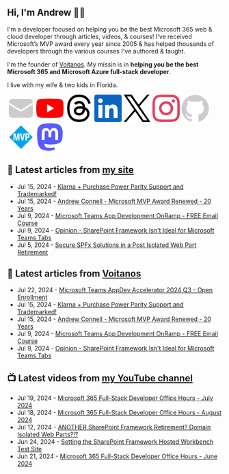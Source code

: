## Hi, I'm Andrew 👋🏼

I'm a developer focused on helping you be the best Microsoft 365 web & cloud developer through articles, videos, & courses! I've received Microsoft’s MVP award every year since 2005 & has helped thousands of developers through the various courses I've authored & taught.

I'm the founder of [Voitanos](https://www.voitanos.io). My missin is in **helping you be the best Microsoft 365 and Microsoft Azure full-stack developer**.

I live with my wife & two kids in Florida.

[![](./images/mail.svg)](https://newsletter.voitanos.io) 
[![](./images/youtube.svg)](https://andrewconnell.social/youtube) 
[![](./images/threads.svg)](https://andrewconnell.social/threads) 
[![](./images/linkedin.svg)](https://andrewconnell.social/linkedin) 
[![](./images/x.svg)](https://andrewconnell.social/x) 
[![](./images/instagram.svg)](andrewconnell.social/instagram) 
[![](./images/github.svg)](andrewconnell.social/github) 
[![](./images/mvp.svg)](andrewconnell.social/mvp) 
<a rel="me" href="https://mastodon.world/@andrewconnell"><img src="./images/mastodon.svg" /></a> 

## 📘 Latest articles from [my site](https://www.andrewconnell.com/)
<!-- MYBLOG-POST-LIST:START -->
- Jul 15, 2024 - [Klarna + Purchase Power Parity Support and Trademarked!](https://www.voitanos.io/blog/announce-new-payment-options-purchase-power-parity-trademarked/?utm_medium=rss&utm_source=andrewconnell.com)
- Jul 15, 2024 - [Andrew Connell - Microsoft MVP Award Renewed - 20 Years](https://www.voitanos.io/blog/microsoft-mvp-renewed-20th-year/?utm_medium=rss&utm_source=andrewconnell.com)
- Jul 9, 2024 - [Microsoft Teams App Development OnRamp - FREE Email Course](https://www.voitanos.io/blog/microsoft-teams-appdev-onramp-free-email-course/?utm_medium=rss&utm_source=andrewconnell.com)
- Jul 9, 2024 - [Opinion - SharePoint Framework Isn&#39;t Ideal for Microsoft Teams Tabs](https://www.voitanos.io/blog/why-native-msteams-appdev-vs-spfx-for-teams/?utm_medium=rss&utm_source=andrewconnell.com)
- Jul 5, 2024 - [Secure SPFx Solutions in a Post Isolated Web Part Retirement](https://www.voitanos.io/blog/secure-spfx-solutions-post-domain-isolated-webpart-retirement/?utm_medium=rss&utm_source=andrewconnell.com)<!-- MYBLOG-POST-LIST:END -->

## 📙 Latest articles from [Voitanos](https://www.voitanos.io/blog/)
<!-- VOITANOSBLOG-POST-LIST:START -->
- Jul 22, 2024 - [Microsoft Teams AppDev Accelerator 2024 Q3 - Open Enrollment](https://www.voitanos.io/blog/announce-msteams-appdev-accelerator-2024q3-open-enrollment/?utm_medium=rss&utm_source=voitanos.io)
- Jul 15, 2024 - [Klarna + Purchase Power Parity Support and Trademarked!](https://www.voitanos.io/blog/announce-new-payment-options-purchase-power-parity-trademarked/?utm_medium=rss&utm_source=voitanos.io)
- Jul 15, 2024 - [Andrew Connell - Microsoft MVP Award Renewed - 20 Years](https://www.voitanos.io/blog/microsoft-mvp-renewed-20th-year/?utm_medium=rss&utm_source=voitanos.io)
- Jul 9, 2024 - [Microsoft Teams App Development OnRamp - FREE Email Course](https://www.voitanos.io/blog/microsoft-teams-appdev-onramp-free-email-course/?utm_medium=rss&utm_source=voitanos.io)
- Jul 9, 2024 - [Opinion - SharePoint Framework Isn&#39;t Ideal for Microsoft Teams Tabs](https://www.voitanos.io/blog/why-native-msteams-appdev-vs-spfx-for-teams/?utm_medium=rss&utm_source=voitanos.io)<!-- VOITANOSBLOG-POST-LIST:END -->

## 📺 Latest videos from [my YouTube channel](https://www.youtube.com/@andrew_connell)
<!-- VOITANOSYOUTUBE-POST-LIST:START -->
- Jul 19, 2024 - [Microsoft 365 Full-Stack Developer Office Hours - July 2024](https://www.youtube.com/watch?v=ITsrpeAua2g)
- Jul 18, 2024 - [Microsoft 365 Full-Stack Developer Office Hours - August 2024](https://www.youtube.com/watch?v=xGsnQfolI6Q)
- Jul 12, 2024 - [ANOTHER SharePoint Framework Retirement? Domain Isolated Web Parts?!?](https://www.youtube.com/watch?v=4cMLFpWB6bs)
- Jun 24, 2024 - [Setting the SharePoint Framework Hosted Workbench Test Site](https://www.youtube.com/watch?v=zgkqeByllp4)
- Jun 21, 2024 - [Microsoft 365 Full-Stack Developer Office Hours - June 2024](https://www.youtube.com/watch?v=rAVxxPlvBw0)<!-- VOITANOSYOUTUBE-POST-LIST:END -->
